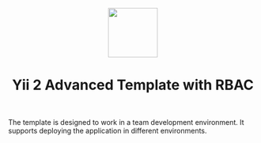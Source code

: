 <p align="center">
    <a href="https://github.com/yiisoft" target="_blank">
        <img src="https://avatars0.githubusercontent.com/u/993323" height="100px">
    </a>
    <h1 align="center">Yii 2 Advanced Template with RBAC</h1>
    <br>
</p>


The template is designed to work in a team development environment. It supports
deploying the application in different environments.



